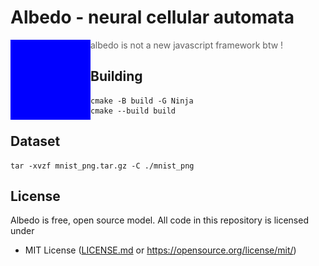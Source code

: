 # Albedo - neural cellular automata

<img align="left" src="https://github.com/Maksasj/albedo/blob/master/logo.gif" width="128px">

> albedo is not a new javascript framework btw !

## Building
```
cmake -B build -G Ninja     
cmake --build build
```

## Dataset
```
tar -xvzf mnist_png.tar.gz -C ./mnist_png
```

## License
Albedo is free, open source model. All code in this repository is licensed under
- MIT License ([LICENSE.md](https://github.com/Maksasj/albedo/blob/master/LICENSE.md) or https://opensource.org/license/mit/)